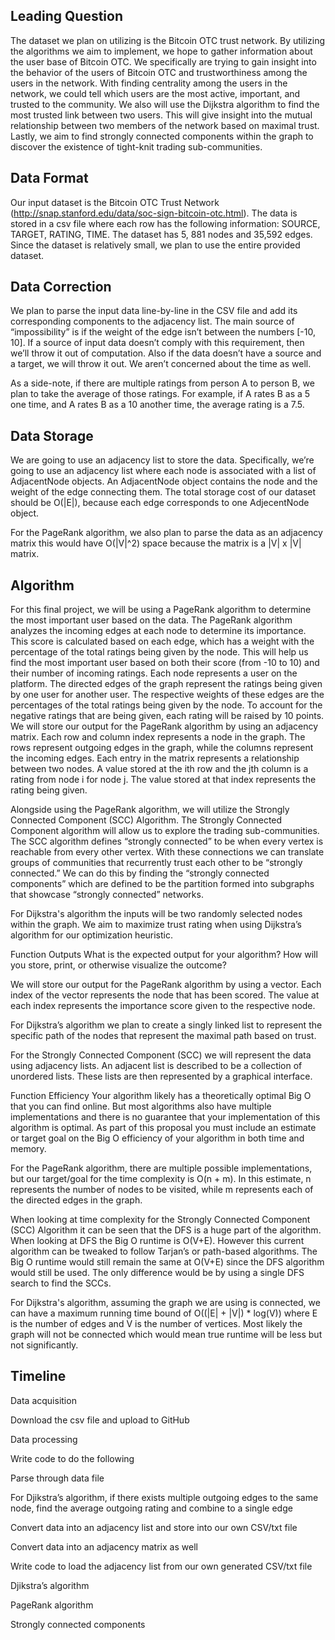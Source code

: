 ## Leading Question 

The dataset we plan on utilizing is the Bitcoin OTC trust network. By utilizing the algorithms we aim to implement, we hope to gather information about the user base of Bitcoin OTC. We specifically are trying to gain insight into the behavior of the users of Bitcoin OTC and trustworthiness among the users in the network. With finding centrality among the users in the network, we could tell which users are the most active, important, and trusted to the community. We also will use the Dijkstra algorithm to find the most trusted link between two users. This will give insight into the mutual relationship between two members of the network based on maximal trust. Lastly, we aim to find strongly connected components within the graph to discover the existence of tight-knit trading sub-communities.

## Data Format

Our input dataset is the Bitcoin OTC Trust Network (http://snap.stanford.edu/data/soc-sign-bitcoin-otc.html). The data is stored in a csv file where each row has the following information: SOURCE, TARGET, RATING, TIME. The dataset has 5, 881 nodes and 35,592 edges. Since the dataset is relatively small, we plan to use the entire provided dataset. 

## Data Correction

We plan to parse the input data line-by-line in the CSV file and add its corresponding components to the adjacency list. The main source of “impossibility” is if the weight of the edge isn’t between the numbers [-10, 10]. If a source of input data doesn’t comply with this requirement, then we’ll throw it out of computation. Also if the data doesn’t have a source and a target, we will throw it out. We aren’t concerned about the time as well.

As a side-note, if there are multiple ratings from person A to person B, we plan to take the average of those ratings. For example, if A rates B as a 5 one time, and A rates B as a 10 another time, the average rating is a 7.5.


## Data Storage

We are going to use an adjacency list to store the data. Specifically, we’re going to use an adjacency list where each node is associated with a list of AdjacentNode objects. An AdjacentNode object contains the node and the weight of the edge connecting them. The total storage cost of our dataset should be O(|E|), because each edge corresponds to one AdjecentNode object. 

For the PageRank algorithm, we also plan to parse the data as an adjacency matrix this would have O(|V|^2) space because the matrix is a |V| x |V| matrix.


## Algorithm 

For this final project, we will be using a PageRank algorithm to determine the most important user based on the data. The PageRank algorithm analyzes the incoming edges at each node to determine its importance. This score is calculated based on each edge, which has a weight with the percentage of the total ratings being given by the node. This will help us find the most important user based on both their score (from -10 to 10) and their number of incoming ratings. Each node represents a user on the platform. The directed edges of the graph represent the ratings being given by one user for another user. The respective weights of these edges are the percentages of the total ratings being given by the node. To account for the negative ratings that are being given, each rating will be raised by 10 points. We will store our output for the PageRank algorithm by using an adjacency matrix. Each row and column index represents a node in the graph. The rows represent outgoing edges in the graph, while the columns represent the incoming edges. Each entry in the matrix represents a relationship between two nodes. A value stored at the ith row and the jth column is a rating from node i for node j. The value stored at that index represents the rating being given.

Alongside using the PageRank algorithm, we will utilize the Strongly Connected Component (SCC) Algorithm. The Strongly Connected Component algorithm will allow us to explore the trading sub-communities. The SCC algorithm defines “strongly connected” to be when every vertex is reachable from every other vertex. With these connections we can translate groups of communities that recurrently trust each other to be “strongly connected.” We can do this by finding the “strongly connected components” which are defined to be the partition formed into subgraphs that showcase “strongly connected” networks. 
 
For Dijkstra's algorithm the inputs will be two randomly selected nodes within the graph. We aim to maximize trust rating when using Dijkstra’s algorithm for our optimization heuristic.
 
Function Outputs What is the expected output for your algorithm? How will you store, print, or otherwise visualize the outcome?
 
We will store our output for the PageRank algorithm by using a vector. Each index of the vector represents the node that has been scored. The value at each index represents the importance score given to the respective node.
 
For Dijkstra’s algorithm we plan to create a singly linked list to represent the specific path of the nodes that represent the maximal path based on trust. 
	
For the Strongly Connected Component (SCC) we will represent the data using adjacency lists. An adjacent list is described to be a collection of unordered lists. These lists are then represented by a graphical interface. 
 
 
Function Efficiency Your algorithm likely has a theoretically optimal Big O that you can find online. But most algorithms also have multiple implementations and there is no guarantee that your implementation of this algorithm is optimal. As part of this proposal you must include an estimate or target goal on the Big O efficiency of your algorithm in both time and memory.
 
 
For the PageRank algorithm, there are multiple possible implementations, but our target/goal for the time complexity is O(n + m). In this estimate, n represents the number of nodes to be visited, while m represents each of the directed edges in the graph.
 
 
When looking at time complexity for the Strongly Connected Component (SCC) Algorithm it can be seen that the DFS is a huge part of the algorithm. When looking at DFS the Big O runtime is O(V+E). However this current algorithm can be tweaked to follow Tarjan’s or path-based algorithms. The Big O runtime would still remain the same at O(V+E) since the DFS algorithm would still be used. The only difference would be by using a single DFS search to find the SCCs. 
 
 
 
 
For Dijkstra's algorithm, assuming the graph we are using is connected, we can have a maximum running time bound of O((|E| + |V|) * log(V)) where E is the number of edges and V is the number of vertices. Most likely the graph will not be connected which would mean true runtime will be less but not significantly.


## Timeline

Data acquisition

Download the csv file and upload to GitHub

Data processing

Write code to do the following

Parse through data file

For Djikstra’s algorithm, if there exists multiple outgoing edges to the same node, find the average outgoing rating and combine to a single edge

Convert data into an adjacency list and store into our own CSV/txt file

Convert data into an adjacency matrix as well

Write code to load the adjacency list from our own generated CSV/txt file

Djikstra’s algorithm

PageRank algorithm

Strongly connected components
